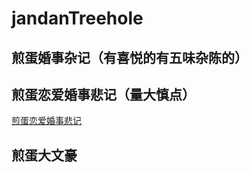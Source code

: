 # jandanTreehole
## 煎蛋婚事杂记（有喜悦的有五味杂陈的）
## 煎蛋恋爱婚事悲记（量大慎点）
[煎蛋恋爱婚事悲记](https://github.com/hlonely98/jandanTreehole/blob/main/%E7%85%8E%E8%9B%8B%E5%A9%9A%E4%BA%8B%E6%82%B2%E8%AE%B0.md)
## 煎蛋大文豪

